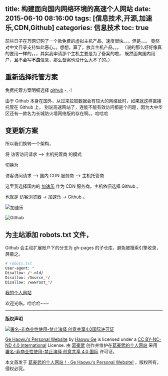 title: 构建面向国内网络环境的高速个人网站
date: 2015-06-10 08:16:00
tags: [信息技术,开源,加速乐,CDN,Github]
categories: 信息技术
toc: true
---

前些日子在万网订购了一个款免费的虚拟主机产品，速度很快。。。但是。。。
竟然对中文目录支持如此恶心。。想想，算了，放弃主机产品。。。
（说的那么好好像真的要用一样的，，，其实我申请那个主机主要是为了备案的啦，
既然面向国内用户，且不会写**不良**信息，那么备案也没什么大不了的。）


## 重新选择托管方案

免费托管方案明细选择 [github](https://github.com)  -_-!

由于 Github 本身在国外，从过来拉取数据会有较大的网络延时，如果就这样直接托管在 Github 上，
别说高速网站了，连能不能有效访问都是个问题，因为大中华区还有一款名为长城防火墙网络版的存在啊。。哈哈哈


<!-- more -->
## 变更新方案

所以我们换转一个架构，

将 访客访问请求 --> 主机托管商 的模式

切换为

访客访问请求 --> 国内 CDN 服务商  --> 主机托管商

这里我选择国内的 [加速乐](https://www.jiasule.com) 作为 CDN 服务商，主机依旧选择 Github 。

也就是 访客浏览器 -> 加速乐 -> Github 。

![加速乐](https://dn-nimages.qbox.me/2015/06/jiasule_gehaowu.com.png)

![Github](https://dn-nimages.qbox.me/2015/06/github_gehaowu.com.png)
## 为主站添加 **robots.txt** 文件，
Github 会主动扩展账户下的分支为 gh-pages 的子仓库，避免被搜索引擎收录，屏蔽之。

```sh
# robots.txt
User-agent: *
Disallow: /*.old/
Disallow: /Source_*/
Disallow: /wwwroot_*/
```

[我的个人网站](//www.gehaowu.com/)

欢迎光临，哈哈哈~~~



--------------------
**版权声明**

<a href="https://creativecommons.org/licenses/by-nc-nd/4.0/deed.zh"><img src="https://dn-nimages.qbox.me/other/CC-BY-SA-ND.png" alt="署名-非商业性使用-禁止演绎 创意共享4.0国际许可证" /></a>

[Ge Haowu's Personal Website](//www.gehaowu.com/) by [Haowu Ge](//www.gehaowu.com/aboutme/) is licensed under a [CC BY-NC-ND 4.0 International](https://creativecommons.org/licenses/by-nc-nd/4.0/deed.zh) License.
由 [葛豪武](//www.gehaowu.com/aboutme/) 创作并维护在[葛豪武的个人网站](//www.gehaowu.com/) 采用 [署名-非商业性使用-禁止演绎 创意共享 4.0 国际](https://creativecommons.org/licenses/by-nc-nd/4.0/deed.zh) 许可证。


本文首发于 [葛豪武的个人网站！· Ge Haowu's Personal Website!](//www.gehaowu.com/) ，版权所有，侵权必究。